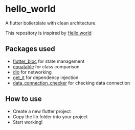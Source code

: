 # hello_world

A flutter boilerplate with clean architecture.

This repository is inspired by [Hello world](https://github.com/shafayathossain/helloworld)

## Packages used
- [flutter_bloc](https://pub.dev/packages/flutter_bloc) for state management
- [equatable](https://pub.dev/packages/equatable) for class comparison
- [dio](https://pub.dev/packages/dio) for networking
- [get_it](https://pub.dev/packages/get_it) for dependency injection
- [data_connection_checker](https://pub.dev/packages/data_connection_checker) for checking data connection

## How to use

- Create a new flutter project
- Copy the lib folder into your project
- Start working!
